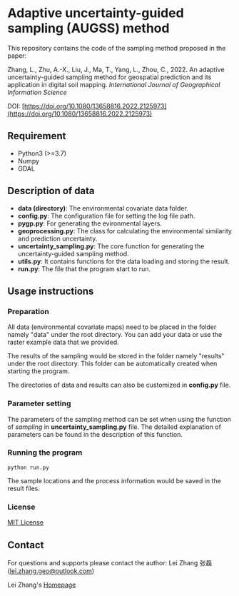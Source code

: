 # Adaptive uncertainty-guided sampling (AUGSS) method

This repository contains the code of the sampling method proposed in the paper:

Zhang, L., Zhu, A.-X., Liu, J., Ma, T., Yang, L., Zhou, C., 2022. An adaptive uncertainty-guided sampling method for geospatial prediction and its application in digital soil mapping. *International Journal of Geographical Information Science*

DOI: [https://doi.org/10.1080/13658816.2022.2125973](https://doi.org/10.1080/13658816.2022.2125973)

## Requirement

- Python3 (>=3.7)
- Numpy
- GDAL

## Description of data

- **data (directory)**: The environmental covariate data folder.
- **config.py**: The configuration file for setting the log file path.
- **pygp.py**: For generating the evironmental layers.
- **geoprocessing.py**: The class for calculating the environmental similarity and prediction uncertainty.
- **uncertainty_sampling.py**: The core function for generating the uncertainty-guided sampling method.
- **utils.py**: It contains functions for the data loading and storing the result.
- **run.py**: The file that the program start to run.

## Usage instructions

### Preparation
All data (environmental covariate maps) need to be placed in the folder namely "data" under the root directory. You can add your data or use the raster example data that we provided.

The results of the sampling would be stored in the folder namely "results" under the root directory. This folder can be automatically created when starting the program.

The directories of data and results can also be customized in **config.py** file.

### Parameter setting
The parameters of the sampling method can be set when using the function of *sampling* in **uncertainty_sampling.py** file. The detailed explanation of parameters can be found in the description of this function.

### Running the program
```
python run.py
```
The sample locations and the process information would be saved in the result files.

### License

[MIT License](./LICENSE)

## Contact

For questions and supports please contact the author: Lei Zhang 张磊 (lei.zhang.geo@outlook.com)

Lei Zhang's [Homepage](https://leizhang-geo.github.io/)
